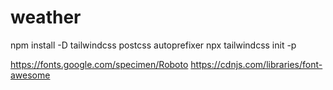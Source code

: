 # weather


npm install -D tailwindcss postcss autoprefixer
npx tailwindcss init -p

https://fonts.google.com/specimen/Roboto
https://cdnjs.com/libraries/font-awesome